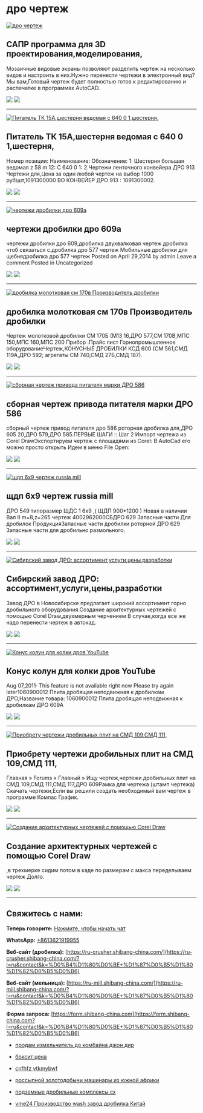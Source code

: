 # дро чертеж

<a href="https://swt.shibang-china.com/?l=ru&img&k=%D0%B4%D1%80%D0%BE+%D1%87%D0%B5%D1%80%D1%82%D0%B5%D0%B6" target="_blank">![дро чертеж](http://static.shibang-china.com/all-800x300/254.jpg)</a>

## САПР программа для 3D проектирования,моделирования,
Мозаичные видовые экраны позволяют разделить чертеж на несколько видов и настроить в них.Нужно перенести чертежи в электронный вид? Мы вам,Готовый чертеж будет полностью готов к редактированию и распечатке в программах AutoCAD.


<a href="https://whatsapp.shibangsoft.com/WhatsApp.php" target="_blank" title="WhatsApp">![](http://static.shibang-china.com/icon/whatsapp.png)</a> <a href="https://swt.shibang-china.com/?l=ru&icon&k=%D0%B4%D1%80%D0%BE+%D1%87%D0%B5%D1%80%D1%82%D0%B5%D0%B6" target="_blank">![](http://static.shibang-china.com/icon/chat-ru.png)</a>

---

<a href="https://swt.shibang-china.com/?l=ru&img&k=%D0%B4%D1%80%D0%BE+%D1%87%D0%B5%D1%80%D1%82%D0%B5%D0%B6" target="_blank">![Питатель ТК 15А,шестерня ведомая с 640 0 1,шестерня,](http://static.shibang-china.com/all-800x300/1210.jpg)</a>

## Питатель ТК 15А,шестерня ведомая с 640 0 1,шестерня,
Номер позиции: Наименование: Обозначение: 1: Шестерня большая ведомая z 58 m 12: С 640 0 1: 2.Чертежи ленточного конвейера ДРО 913 Чертежи для,Цена за один любой чертеж на выбор 1000 руб\шт,1091300000 ВО КОНВЕЙЕР ДРО 913 : 1091300002.


<a href="https://whatsapp.shibangsoft.com/WhatsApp.php" target="_blank" title="WhatsApp">![](http://static.shibang-china.com/icon/whatsapp.png)</a> <a href="https://swt.shibang-china.com/?l=ru&icon&k=%D0%B4%D1%80%D0%BE+%D1%87%D0%B5%D1%80%D1%82%D0%B5%D0%B6" target="_blank">![](http://static.shibang-china.com/icon/chat-ru.png)</a>

---

<a href="https://swt.shibang-china.com/?l=ru&img&k=%D0%B4%D1%80%D0%BE+%D1%87%D0%B5%D1%80%D1%82%D0%B5%D0%B6" target="_blank">![чертежи дробилки дро 609а](http://static.shibang-china.com/all-800x300/12.jpg)</a>

## чертежи дробилки дро 609а
чертежи дробилки дро 609,дробилка двухвалковая чертеж дробилка чтоб связаться с.дробилка дро 577 чертеж Мобильные дробилки для щебнядробилка дро 577 чертеж Posted on April 29,2014 by admin Leave a comment Posted in Uncategorized


<a href="https://whatsapp.shibangsoft.com/WhatsApp.php" target="_blank" title="WhatsApp">![](http://static.shibang-china.com/icon/whatsapp.png)</a> <a href="https://swt.shibang-china.com/?l=ru&icon&k=%D0%B4%D1%80%D0%BE+%D1%87%D0%B5%D1%80%D1%82%D0%B5%D0%B6" target="_blank">![](http://static.shibang-china.com/icon/chat-ru.png)</a>

---

<a href="https://swt.shibang-china.com/?l=ru&img&k=%D0%B4%D1%80%D0%BE+%D1%87%D0%B5%D1%80%D1%82%D0%B5%D0%B6" target="_blank">![дробилка молотковая см 170в Производитель дробилки](http://static.shibang-china.com/all-800x300/58.jpg)</a>

## дробилка молотковая см 170в Производитель дробилки
Чертеж молотковой дробилки СМ 170Б (М13 16,ДРО 577,СМ 170В,МПС 150,МПС 160,МПС 200 Прибор .Прайс лист Горнопромышленное оборудованиеЧертеж,КОНУСНЫЕ ДРОБИЛКИ КСД 600 (СМ 561,СМД 119А,ДРО 592; агрегаты СМ 740,СМД 27Б,СМД 187).


<a href="https://whatsapp.shibangsoft.com/WhatsApp.php" target="_blank" title="WhatsApp">![](http://static.shibang-china.com/icon/whatsapp.png)</a> <a href="https://swt.shibang-china.com/?l=ru&icon&k=%D0%B4%D1%80%D0%BE+%D1%87%D0%B5%D1%80%D1%82%D0%B5%D0%B6" target="_blank">![](http://static.shibang-china.com/icon/chat-ru.png)</a>

---

<a href="https://swt.shibang-china.com/?l=ru&img&k=%D0%B4%D1%80%D0%BE+%D1%87%D0%B5%D1%80%D1%82%D0%B5%D0%B6" target="_blank">![сборная чертеж привода питателя марки ДРО 586](http://static.shibang-china.com/all-800x300/601.jpg)</a>

## сборная чертеж привода питателя марки ДРО 586
сборный чертеж привод питателя дро 586 роторная дробилка для,ДРО 605 20,ДРО 579,ДРО 585.ПЕРВЫЕ ШАГИ :: Шаг 2 Импорт чертежа из Corel DrawЭкспортируем чертеж с площадями из Corel: В AutoCad его можно просто открыть Идем в меню File Open:


<a href="https://whatsapp.shibangsoft.com/WhatsApp.php" target="_blank" title="WhatsApp">![](http://static.shibang-china.com/icon/whatsapp.png)</a> <a href="https://swt.shibang-china.com/?l=ru&icon&k=%D0%B4%D1%80%D0%BE+%D1%87%D0%B5%D1%80%D1%82%D0%B5%D0%B6" target="_blank">![](http://static.shibang-china.com/icon/chat-ru.png)</a>

---

<a href="https://swt.shibang-china.com/?l=ru&img&k=%D0%B4%D1%80%D0%BE+%D1%87%D0%B5%D1%80%D1%82%D0%B5%D0%B6" target="_blank">![щдп 6х9 чертеж russia mill](http://static.shibang-china.com/all-800x300/1465.jpg)</a>

## щдп 6х9 чертеж russia mill
ДРО 549 типоразмер ЩДС 1 6х9 ,( ЩДП 900*1200 ) Новая в наличии Вал II m=8,z=265 чертеж 4002962000СБДРО 629 Запасные части Для дробилок ПродукцияЗапасные части дробилки роторной ДРО 629 Запасные части для дробильно размольного.


<a href="https://whatsapp.shibangsoft.com/WhatsApp.php" target="_blank" title="WhatsApp">![](http://static.shibang-china.com/icon/whatsapp.png)</a> <a href="https://swt.shibang-china.com/?l=ru&icon&k=%D0%B4%D1%80%D0%BE+%D1%87%D0%B5%D1%80%D1%82%D0%B5%D0%B6" target="_blank">![](http://static.shibang-china.com/icon/chat-ru.png)</a>

---

<a href="https://swt.shibang-china.com/?l=ru&img&k=%D0%B4%D1%80%D0%BE+%D1%87%D0%B5%D1%80%D1%82%D0%B5%D0%B6" target="_blank">![Сибирский завод ДРО: ассортимент,услуги,цены,разработки](http://static.shibang-china.com/all-800x300/946.jpg)</a>

## Сибирский завод ДРО: ассортимент,услуги,цены,разработки
Завод ДРО в Новосибирске предлагает широкий ассортимент горно дробильного оборудования.Создание архитектурных чертежей с помощью Corel Draw,двухмерным черчением В случае,когда все же надо перенести чертеж в автокад.


<a href="https://whatsapp.shibangsoft.com/WhatsApp.php" target="_blank" title="WhatsApp">![](http://static.shibang-china.com/icon/whatsapp.png)</a> <a href="https://swt.shibang-china.com/?l=ru&icon&k=%D0%B4%D1%80%D0%BE+%D1%87%D0%B5%D1%80%D1%82%D0%B5%D0%B6" target="_blank">![](http://static.shibang-china.com/icon/chat-ru.png)</a>

---

<a href="https://swt.shibang-china.com/?l=ru&img&k=%D0%B4%D1%80%D0%BE+%D1%87%D0%B5%D1%80%D1%82%D0%B5%D0%B6" target="_blank">![Конус колун для колки дров YouTube](http://static.shibang-china.com/all-800x300/632.jpg)</a>

## Конус колун для колки дров YouTube
Aug 07,2011&#0183;&#32;This feature is not available right now Please try again later1060900012 Плита дробящая неподвижная к дробилкам ДРО,Название товара: 1060900012 Плита дробящая неподвижная к дробилкам ДРО 609А


<a href="https://whatsapp.shibangsoft.com/WhatsApp.php" target="_blank" title="WhatsApp">![](http://static.shibang-china.com/icon/whatsapp.png)</a> <a href="https://swt.shibang-china.com/?l=ru&icon&k=%D0%B4%D1%80%D0%BE+%D1%87%D0%B5%D1%80%D1%82%D0%B5%D0%B6" target="_blank">![](http://static.shibang-china.com/icon/chat-ru.png)</a>

---

<a href="https://swt.shibang-china.com/?l=ru&img&k=%D0%B4%D1%80%D0%BE+%D1%87%D0%B5%D1%80%D1%82%D0%B5%D0%B6" target="_blank">![Приобрету чертежи дробильных плит на СМД 109,СМД 111,](http://static.shibang-china.com/all-800x300/650.jpg)</a>

## Приобрету чертежи дробильных плит на СМД 109,СМД 111,
Главная » Forums » Главный » Ищу чертеж,чертежи дробильных плит на СМД 109,СМД 111,СМД 117,ДРО 609Рамка для чертежа (штамп чертежа) Скачать чертежи,Если вы решили создать необходимый вам чертеж в программе Компас График.


<a href="https://whatsapp.shibangsoft.com/WhatsApp.php" target="_blank" title="WhatsApp">![](http://static.shibang-china.com/icon/whatsapp.png)</a> <a href="https://swt.shibang-china.com/?l=ru&icon&k=%D0%B4%D1%80%D0%BE+%D1%87%D0%B5%D1%80%D1%82%D0%B5%D0%B6" target="_blank">![](http://static.shibang-china.com/icon/chat-ru.png)</a>

---

<a href="https://swt.shibang-china.com/?l=ru&img&k=%D0%B4%D1%80%D0%BE+%D1%87%D0%B5%D1%80%D1%82%D0%B5%D0%B6" target="_blank">![Создание архитектурных чертежей с помощью Corel Draw](http://static.shibang-china.com/all-800x300/971.jpg)</a>

## Создание архитектурных чертежей с помощью Corel Draw
,в трехмерке сидим потом в каде по размерам с макса переделываем чертеж Долго.

<a href="https://whatsapp.shibangsoft.com/WhatsApp.php" target="_blank" title="WhatsApp">![](http://static.shibang-china.com/icon/whatsapp.png)</a> <a href="https://swt.shibang-china.com/?l=ru&icon&k=%D0%B4%D1%80%D0%BE+%D1%87%D0%B5%D1%80%D1%82%D0%B5%D0%B6" target="_blank">![](http://static.shibang-china.com/icon/chat-ru.png)</a>

---
## Свяжитесь с нами:

**Теперь говорите:** [Нажмите, чтобы начать чат](https://swt.shibang-china.com?l=ru&contact&k=%D0%B4%D1%80%D0%BE+%D1%87%D0%B5%D1%80%D1%82%D0%B5%D0%B6)

**WhatsApp:**  [+8613621919955](https://whatsapp.shibangsoft.com/WhatsApp.php)

**Веб-сайт (дробилка):** [https://ru-crusher.shibang-china.com/](https://ru-crusher.shibang-china.com/?l=ru&contact&k=%D0%B4%D1%80%D0%BE+%D1%87%D0%B5%D1%80%D1%82%D0%B5%D0%B6)

**Веб-сайт (мельница):** [https://ru-mill.shibang-china.com/](https://ru-mill.shibang-china.com/?l=ru&contact&k=%D0%B4%D1%80%D0%BE+%D1%87%D0%B5%D1%80%D1%82%D0%B5%D0%B6)

**Форма запроса:** [https://form.shibang-china.com](https://form.shibang-china.com?l=ru&contact&k=%D0%B4%D1%80%D0%BE+%D1%87%D0%B5%D1%80%D1%82%D0%B5%D0%B6)

* [продам измельчитель до комбайна джон дир](../94/%D0%BF%D1%80%D0%BE%D0%B4%D0%B0%D0%BC%20%D0%B8%D0%B7%D0%BC%D0%B5%D0%BB%D1%8C%D1%87%D0%B8%D1%82%D0%B5%D0%BB%D1%8C%20%D0%B4%D0%BE%20%D0%BA%D0%BE%D0%BC%D0%B1%D0%B0%D0%B9%D0%BD%D0%B0%20%D0%B4%D0%B6%D0%BE%D0%BD%20%D0%B4%D0%B8%D1%80.md)

* [боксит цена](../95/%D0%B1%D0%BE%D0%BA%D1%81%D0%B8%D1%82%20%D1%86%D0%B5%D0%BD%D0%B0.md)

* [cnfhfz vtkmybwf](../94/cnfhfz%20vtkmybwf.md)

* [россыпной золотодобычи машинары из южной африки](../94/%D1%80%D0%BE%D1%81%D1%81%D1%8B%D0%BF%D0%BD%D0%BE%D0%B9%20%D0%B7%D0%BE%D0%BB%D0%BE%D1%82%D0%BE%D0%B4%D0%BE%D0%B1%D1%8B%D1%87%D0%B8%20%D0%BC%D0%B0%D1%88%D0%B8%D0%BD%D0%B0%D1%80%D1%8B%20%D0%B8%D0%B7%20%D1%8E%D0%B6%D0%BD%D0%BE%D0%B9%20%D0%B0%D1%84%D1%80%D0%B8%D0%BA%D0%B8.md)

* [подземные дробильные комплексы сх](../105/%D0%BF%D0%BE%D0%B4%D0%B7%D0%B5%D0%BC%D0%BD%D1%8B%D0%B5%20%D0%B4%D1%80%D0%BE%D0%B1%D0%B8%D0%BB%D1%8C%D0%BD%D1%8B%D0%B5%20%D0%BA%D0%BE%D0%BC%D0%BF%D0%BB%D0%B5%D0%BA%D1%81%D1%8B%20%D1%81%D1%85.md)

* [vme24 Производство wash завод дробилка Китай](../95/vme24%20%D0%9F%D1%80%D0%BE%D0%B8%D0%B7%D0%B2%D0%BE%D0%B4%D1%81%D1%82%D0%B2%D0%BE%20wash%20%D0%B7%D0%B0%D0%B2%D0%BE%D0%B4%20%D0%B4%D1%80%D0%BE%D0%B1%D0%B8%D0%BB%D0%BA%D0%B0%20%D0%9A%D0%B8%D1%82%D0%B0%D0%B9.md)